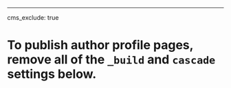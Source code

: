 ---
cms_exclude: true

# To publish author profile pages, remove all of the `_build` and `cascade` settings below.